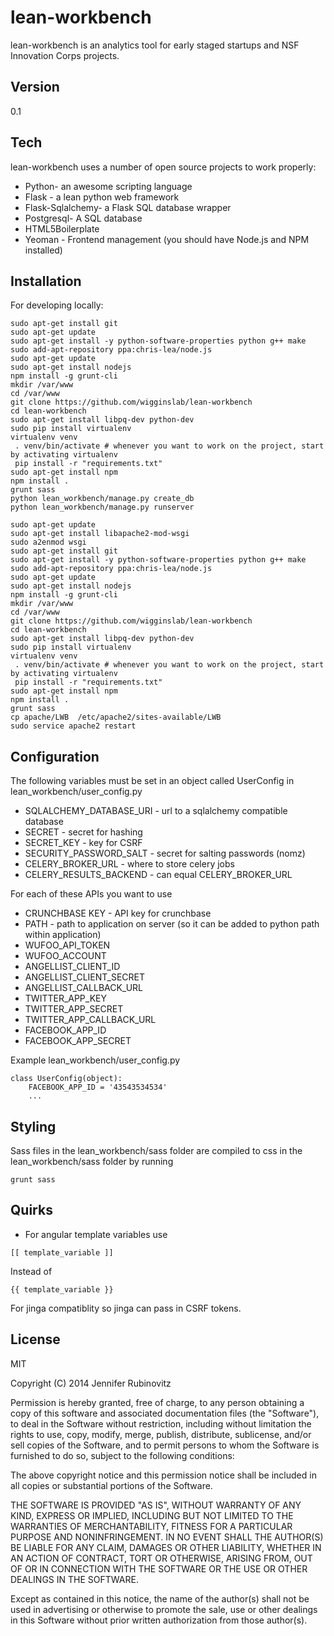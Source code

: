 lean-workbench
=========

lean-workbench is an analytics tool for early staged startups and NSF Innovation Corps projects.


Version
-

0.1

Tech
-----------

lean-workbench uses a number of open source projects to work properly:

* Python- an awesome scripting language
* Flask - a lean python web framework
* Flask-Sqlalchemy- a Flask SQL database wrapper
* Postgresql- A SQL database
* HTML5Boilerplate
* Yeoman - Frontend management (you should have Node.js and NPM installed)
 
Installation
--------------
For developing locally:
```
sudo apt-get install git
sudo apt-get update
sudo apt-get install -y python-software-properties python g++ make
sudo add-apt-repository ppa:chris-lea/node.js
sudo apt-get update
sudo apt-get install nodejs
npm install -g grunt-cli
mkdir /var/www
cd /var/www
git clone https://github.com/wigginslab/lean-workbench
cd lean-workbench
sudo apt-get install libpq-dev python-dev
sudo pip install virtualenv
virtualenv venv
 . venv/bin/activate # whenever you want to work on the project, start by activating virtualenv
 pip install -r "requirements.txt"
sudo apt-get install npm
npm install .
grunt sass
python lean_workbench/manage.py create_db
python lean_workbench/manage.py runserver 
```


```
sudo apt-get update
sudo apt-get install libapache2-mod-wsgi 
sudo a2enmod wsgi 
sudo apt-get install git
sudo apt-get install -y python-software-properties python g++ make
sudo add-apt-repository ppa:chris-lea/node.js
sudo apt-get update
sudo apt-get install nodejs
npm install -g grunt-cli
mkdir /var/www
cd /var/www
git clone https://github.com/wigginslab/lean-workbench
cd lean-workbench
sudo apt-get install libpq-dev python-dev
sudo pip install virtualenv
virtualenv venv
 . venv/bin/activate # whenever you want to work on the project, start by activating virtualenv
 pip install -r "requirements.txt"
sudo apt-get install npm
npm install .
grunt sass
cp apache/LWB  /etc/apache2/sites-available/LWB
sudo service apache2 restart 
```
Configuration
--------------------
The following variables must be set in an object called UserConfig in lean_workbench/user_config.py

* SQLALCHEMY_DATABASE_URI - url to a sqlalchemy compatible database
* SECRET - secret for hashing
* SECRET_KEY - key for CSRF
* SECURITY_PASSWORD_SALT - secret for salting passwords (nomz)
* CELERY_BROKER_URL - where to store celery jobs
* CELERY_RESULTS_BACKEND - can equal CELERY_BROKER_URL

For each of these APIs you want to use

* CRUNCHBASE KEY - API key for crunchbase
* PATH - path to application on server (so it can be added to python path within application)
* WUFOO_API_TOKEN
* WUFOO_ACCOUNT
* ANGELLIST_CLIENT_ID
* ANGELLIST_CLIENT_SECRET
* ANGELLIST_CALLBACK_URL
* TWITTER_APP_KEY
* TWITTER_APP_SECRET
* TWITTER_APP_CALLBACK_URL
* FACEBOOK_APP_ID
* FACEBOOK_APP_SECRET

Example lean_workbench/user_config.py
```
class UserConfig(object):
    FACEBOOK_APP_ID = '43543534534'
    ...
```

Styling
----
Sass files in the lean_workbench/sass folder are compiled to css in the lean_workbench/sass folder by running
```
grunt sass
```

Quirks
----
* For angular template variables use 
```
[[ template_variable ]]
```
Instead of 
```
{{ template_variable }}
```
For jinga compatiblity so jinga can pass in CSRF tokens.

License
-

MIT

Copyright (C) 2014 Jennifer Rubinovitz

Permission is hereby granted, free of charge, to any person obtaining a copy of this software and associated documentation files (the "Software"), to deal in the Software without restriction, including without limitation the rights to use, copy, modify, merge, publish, distribute, sublicense, and/or sell copies of the Software, and to permit persons to whom the Software is furnished to do so, subject to the following conditions:

The above copyright notice and this permission notice shall be included in all copies or substantial portions of the Software.

THE SOFTWARE IS PROVIDED "AS IS", WITHOUT WARRANTY OF ANY KIND, EXPRESS OR IMPLIED, INCLUDING BUT NOT LIMITED TO THE WARRANTIES OF MERCHANTABILITY, FITNESS FOR A PARTICULAR PURPOSE AND NONINFRINGEMENT. IN NO EVENT SHALL THE AUTHOR(S) BE LIABLE FOR ANY CLAIM, DAMAGES OR OTHER LIABILITY, WHETHER IN AN ACTION OF CONTRACT, TORT OR OTHERWISE, ARISING FROM, OUT OF OR IN CONNECTION WITH THE SOFTWARE OR THE USE OR OTHER DEALINGS IN THE SOFTWARE.

Except as contained in this notice, the name of the author(s) shall not be used in advertising or otherwise to promote the sale, use or other dealings in this Software without prior written authorization from those author(s).
